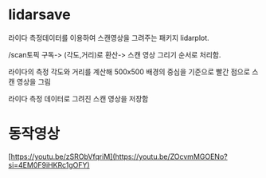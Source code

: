# lidarsave
라이다 측정데이터를 이용하여 스캔영상을 그려주는 패키지 lidarplot.

/scan토픽 구독-> (각도,거리)로 환산-> 스캔 영상 그리기 순서로 처리함.

라이다의 측정 각도와 거리를 계산해 500x500 배경의 중심을 기준으로 빨간 점으로 스캔 영상을 그림

라이다 측정 데이터로 그려진 스캔 영상을 저장함
# 동작영상

[https://youtu.be/zSRObVfqriM](https://youtu.be/ZOcvmMGOENo?si=4EM0F9iHKRc1gOFY)
